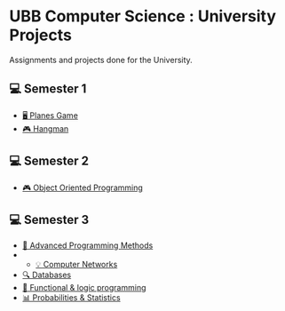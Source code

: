 ﻿# UBB Computer Science : University Projects

Assignments and projects done for the University.

## 💻 Semester 1
- [🖥️ Planes Game](https://github.com/bianca-bobes/UBB_Projects/tree/main/Year%201/Semester%201/Planes%20Game) 
- [🎮 Hangman](https://github.com/bianca-bobes/UBB_Projects/tree/main/Year%201/Semester%201/Hangman)

## 💻 Semester 2
- [🎮 Object Oriented Programming](https://github.com/bianca-bobes/UBB_Projects/tree/main/Year%201/Semester%202/Object%20Oriented%20Programming)

## 💻 Semester 3
- [🚀 Advanced Programming Methods](https://github.com/bianca-bobes/UBB_Projects/tree/main/Year%202/Semester%201/APM)
- - [💡 Computer Networks](https://github.com/bianca-bobes/UBB_Projects/tree/main/Year%202/Semester%201/Computer%20Networks)
- [🔍 Databases](https://github.com/bianca-bobes/UBB_Projects/tree/main/Year%202/Semester%201/Databases)
- [🧠 Functional & logic programming](https://github.com/bianca-bobes/UBB_Projects/tree/main/Year%202/Semester%201/LPF/Lisp)
- [📊 Probabilities & Statistics](https://github.com/bianca-bobes/UBB_Projects/tree/main/Year%202/Semester%201/Probability%20and%20Statistics)

